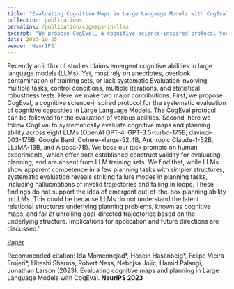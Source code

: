 ```yaml
---
title: "Evaluating Cognitive Maps in Large Language Models with CogEval: No Emergent Planning"
collection: publications
permalink: /publication/cogmaps-in-llms
excerpt: 'We propose CogEval, a cognitive science-inspired protocol for the systematic evaluation of cognitive capacities in Large Language Models. The CogEval protocol can be followed for the evaluation of various abilities. And systematically evaluate cognitive maps and planning ability across eight LLMs. We base our task prompts on human experiments, which offer both established construct validity for evaluating planning, and are absent from LLM training sets. We find that, while LLMs show apparent competence in a few planning tasks with simpler structures, systematic evaluation reveals striking failure modes in planning tasks, including hallucinations of invalid trajectories and falling in loops.'
date: 2023-10-25
venue: 'NeurIPS'
---
```

Recently an influx of studies claims emergent cognitive abilities in large language models (LLMs). Yet, most rely on anecdotes, overlook contamination of training sets, or lack systematic Evaluation involving multiple tasks, control conditions, multiple iterations, and statistical robustness tests. Here we make two major contributions. First, we propose CogEval, a cognitive science-inspired protocol for the systematic evaluation of cognitive capacities in Large Language Models. The CogEval protocol can be followed for the evaluation of various abilities. Second, here we follow CogEval to systematically evaluate cognitive maps and planning ability across eight LLMs (OpenAI GPT-4, GPT-3.5-turbo-175B, davinci-003-175B, Google Bard, Cohere-xlarge-52.4B, Anthropic Claude-1-52B, LLaMA-13B, and Alpaca-7B). We base our task prompts on human experiments, which offer both established construct validity for evaluating planning, and are absent from LLM training sets. We find that, while LLMs show apparent competence in a few planning tasks with simpler structures, systematic evaluation reveals striking failure modes in planning tasks, including hallucinations of invalid trajectories and falling in loops. These findings do not support the idea of emergent out-of-the-box planning ability in LLMs. This could be because LLMs do not understand the latent relational structures underlying planning problems, known as cognitive maps, and fail at unrolling goal-directed trajectories based on the underlying structure. Implications for application and future directions are discussed.'

[Paper](https://arxiv.org/abs/2309.15129)

Recommended citation: Ida Momennejad*, Hosein Hasanbeig*, Felipe Vieira Frujeri*, Hiteshi Sharma, Robert Ness, Nebojsa Jojic, Hamid Palangi, Jonathan Larson (2023). Evaluating cognitive maps and planning in Large Language Models with CogEval. **NeurIPS 2023**